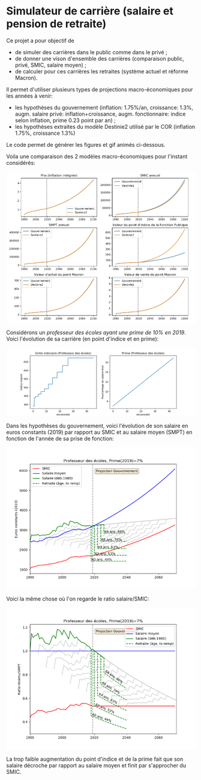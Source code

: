 # Simulateur de carrière (salaire et pension de retraite)


Ce projet a pour objectif de 

- de simuler des carrières dans le public comme dans le privé ;
- de donner une vison d'ensemble des carrières (comparaison public, privé, SMIC, salaire moyen) ;
- de calculer pour ces carrières les retraites (système actuel et réforme Macron).

Il permet d'utiliser plusieurs types de projections macro-économiques pour les années à venir:

- les hypothèses du gouvernement (inflation: 1.75%/an, croissance: 1.3%, augm. salaire privé: inflation+croissance, augm. fonctionnaire: indice selon inflation, prime 0.23 point par an) ;
- les hypothèses extraites du modèle Destinie2 utilisé par le COR (inflation 1.75%, croissance 1.3%)

Le code permet de générer les figures et gif animés ci-dessous.

Voila une comparaison des 2 modèles macro-économiques pour l'instant considérés:

![](./fig/gouv_vs_dest.jpg)

Considérons un *professeur des écoles ayant une prime de 10% en 2019*. Voici l'évolution de sa carrière (en point d'indice et en prime):

![](./fig/Carriere_ProfEcoles.png)

Dans les hypothèses du gouvernement, voici l'évolution de son salaire en euros constants (2019) par rapport au SMIC et au salaire moyen (SMPT) en fonction de l'année de sa prise de fonction:

![](./fig/Salaire_Gouvernement_ProfEcoles_7.gif)

Voici la même chose où l'on regarde le ratio salaire/SMIC:

![](./fig/Ratio_Gouvernement_ProfEcoles_7.gif)

La trop faible augmentation du point d'indice et de la prime fait que son salaire décroche par rapport au salaire moyen et finit par s'approcher du SMIC.

